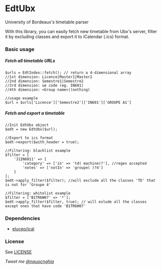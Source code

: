 # EdtUbx
University of Bordeaux's timetable parser

With this library, you can easily fetch new timetable from Ubx's server, filter it by excluding classes and export it to iCalendar (.ics) format.

### Basic usage

##### Fetch all timetable URLs

````
$urls = EdtIndex::fetch(); // return a 4-dimensional array
//1st dimension: Licence|Master1|Master2
//2nd dimension: Semestre1|Semestre2
//3rd dimension: ue code (eg. IN601)
//4th dimension: <Group name>|(nothing)

//usage example
$url = $urls['Licence']['Semestre2']['IN601']['GROUPE A1']
````

##### Fetch and export a timetable

````
//Init EdtUbx object
$edt = new EdtUbx($url);

//Export to ics format
$edt->export($with_header = true);

//Filtering: blacklist example
$filter = [
    'J1IN6011' => [
        'category' => ['in' => 'td( machine)?'], //regex accepted
        'notes' => ['notIn' => 'groupe( )?4']
    ]
];
$edt->apply_filter($filter); //will exclude all the classes 'TD' that is not for 'Groupe 4'

//Filtering: whitelist example
$filter = ['B1TR6W07' => '*'];
$edt->apply_filter($filter, true); // will exlude all the classes except ones that have code 'B1TR6W07'
````

### Dependencies
- [eluceo/ical](https://github.com/markuspoerschke/iCal)

### License
See [LICENSE](LICENSE)

_Tweet me [@nquocnghia](https://twitter.com/nquocnghia "nquocnghia on twitter")_